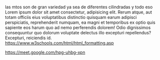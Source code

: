 las mtos son de gran variedad ya sea de diferentes cilindradas y todo eso 
Lorem ipsum dolor sit amet consectetur, adipisicing elit. Rerum atque, aut totam officiis eius voluptatibus distinctio quisquam earum adipisci perspiciatis, reprehenderit numquam, ea magni et temporibus ex optio quis sapiente eos harum quo ad nemo perferendis dolorem! Odio dignissimos consequuntur quo dolorum voluptate delectus illo excepturi repellendus? Excepturi, reiciendis id.
https://www.w3schools.com/html/html_formatting.asp

https://meet.google.com/hpg-uhbg-xpn